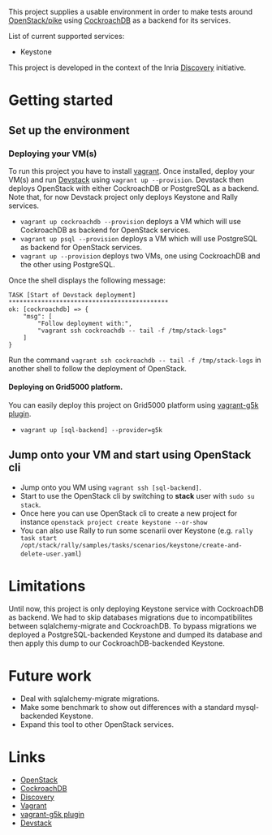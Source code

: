 This project supplies a usable environment in order to make tests around [OpenStack/pike][1] using [CockroachDB][2] as a backend for its services.

List of current supported services:
* Keystone

This project is developed in the context of the Inria [Discovery][3] initiative.

# Getting started

## Set up the environment
### Deploying your VM(s)
To run this project you have to install [vagrant][4]. Once installed, deploy your VM(s) and run [Devstack][6] using `vagrant up --provision`. Devstack then deploys OpenStack with either CockroachDB or PostgreSQL as a backend. Note that, for now Devstack project only deploys Keystone and Rally services.
* `vagrant up cockroachdb --provision` deploys a VM which will use CockroachDB as backend for OpenStack services.
* `vagrant up psql --provision` deploys a VM which will use PostgreSQL as backend for OpenStack services.
* `vagrant up --provision` deploys two VMs, one using CockroachDB and the other using PostgreSQL.

Once the shell displays the following message:
```
TASK [Start of Devstack deployment] ********************************************
ok: [cockroachdb] => {
    "msg": [
        "Follow deployment with:",
        "vagrant ssh cockroachdb -- tail -f /tmp/stack-logs"
    ]
}
```

Run the command `vagrant ssh cockroachdb -- tail -f /tmp/stack-logs` in another shell to follow the deployment of OpenStack.


<!---
You can also allow keystone debugging mode (_keystone-wsgi-admin_) by setting setting DEBUG to true in [Vagrantfile](Vagrantfile#L6).
--->


#### Deploying on Grid5000 platform.
You can easily deploy this project on Grid5000 platform using [vagrant-g5k plugin][5].
* `vagrant up [sql-backend] --provider=g5k`

## Jump onto your VM and start using OpenStack cli

* Jump onto you WM using `vagrant ssh [sql-backend]`.
* Start to use the OpenStack cli by switching to **stack** user with `sudo su stack`.
* Once here you can use OpenStack cli to create a new project for instance `openstack project create keystone --or-show`
* You can also use Rally to run some scenarii over Keystone (e.g. `rally task start /opt/stack/rally/samples/tasks/scenarios/keystone/create-and-delete-user.yaml`)

# Limitations

Until now, this project is only deploying Keystone service with CockroachDB as backend. We had to skip databases migrations due to incompatibilites between sqlalchemy-migrate and CockroachDB. To bypass migrations we deployed a PostgreSQL-backended Keystone and dumped its database and then apply this dump to our CockroachDB-backended Keystone.

# Future work

* Deal with sqlalchemy-migrate migrations.
* Make some benchmark to show out differences with a standard mysql-backended Keystone.
* Expand this tool to other OpenStack services.

# Links

* [OpenStack][1]
* [CockroachDB][2]
* [Discovery][3]
* [Vagrant][4]
* [vagrant-g5k plugin][5]
* [Devstack][6]


[1]: https://openstack.org
[2]: https://cockroachlabs.com/
[3]: https://beyondtheclouds.github.io/
[4]: https://vagrantup.com/
[5]: https://github.com/msimonin/vagrant-g5k
[6]: https://docs.openstack.org/devstack/latest/

